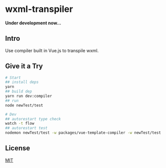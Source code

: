 # wxml-transpiler

**Under development now...**

## Intro

Use  compiler built in Vue.js to transpile wxml.

## Give it a Try

```sh
# Start
## install deps
yarn
## build dep
yarn run dev:compiler
## run
node newTest/test

# Dev
## autorestart type check
watch -t flow
## autorestart test
nodemon newTest/test -w packages/vue-template-compiler -w newTest/test.js -w newTest/test.wxml -w newTest/test.full.wxml
```

## License

[MIT](http://opensource.org/licenses/MIT)
